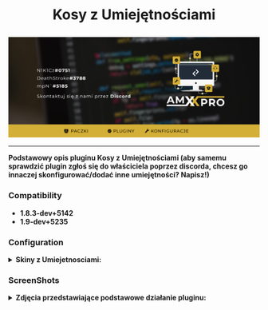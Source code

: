 <div align="center">
<h1><p></p>Kosy z Umiejętnościami<p></p></h1>
<img src="https://github.com/AmxxPro-pl/.github/blob/main/Banner.png"></img>
</div>

---

<b> Podstawowy opis pluginu Kosy z Umiejętnościami (aby samemu sprawdzić plugin zgłoś się do właściciela poprzez discorda, chcesz go innaczej skonfigurować/dodać inne umiejętności? Napisz!)

### Compatibility
- 1.8.3-dev+5142
- 1.9-dev+5235

### Configuration

<details>
  <summary><b>Skiny z Umiejetnosciami:</b></summary>

```
new const kosy[][][] =
{
//      {"nazwa kosy (najlepiej aby nie byla za dluga)", "sciezka do kosy"}
	{"Zwykla Kosa \y(taka se zwykla)", "models/v_knife.mdl"},										
        {"Sprinter \y(Szybka Kosa)", "models/AmxxProPL/knife/v_knife_1.mdl"},
	{"Assasin \y(Ciche Kroki)", "models/AmxxProPL/knife/v_knife_2.mdl"}
}
```
</details>

### ScreenShots

<details>
	<summary><b>Zdjęcia przedstawiające podstawowe działanie pluginu:</b></summary>
- Główne menu skinów:
	
<img src="https://github.com/N1K1Cz/Kosy-z-Umiej-tno-ciami/blob/main/zdj/menu.png"></img>

- Wiadomość gdy skin się ustawił:

<img src="https://github.com/N1K1Cz/Kosy-z-Umiej-tno-ciami/blob/main/zdj/ustawienie_czat.png"></img>

</details>
